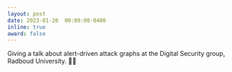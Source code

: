 ```yaml
---
layout: post
date: 2023-01-20  00:00:00-0400
inline: true
award: false
---
```


Giving a talk about alert-driven attack graphs at the Digital Security group, Radboud University. :woman_teacher: